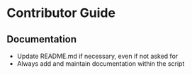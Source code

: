 # Contributor Guide

## Documentation
- Update README.md if necessary, even if not asked for
- Always add and maintain documentation within the script
